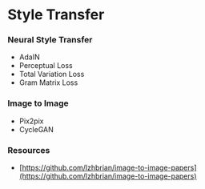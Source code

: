 # Style Transfer

### Neural Style Transfer

* AdaIN
* Perceptual Loss
* Total Variation Loss
* Gram Matrix Loss

### Image to Image

* Pix2pix
* CycleGAN

### Resources

* [https://github.com/lzhbrian/image-to-image-papers](https://github.com/lzhbrian/image-to-image-papers)



